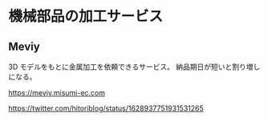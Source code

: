 # 機械部品の加工サービス

## Meviy

3D モデルをもとに金属加工を依頼できるサービス。
納品期日が短いと割り増しになる。

https://meviy.misumi-ec.com

https://twitter.com/hitoriblog/status/1628937751931531265
